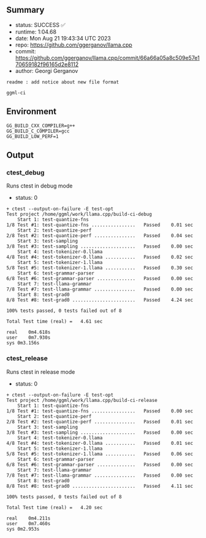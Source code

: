 ## Summary

- status:  SUCCESS ✅
- runtime: 1:04.68
- date:    Mon Aug 21 19:43:34 UTC 2023
- repo:    https://github.com/ggerganov/llama.cpp
- commit:  https://github.com/ggerganov/llama.cpp/commit/66a66a05a8c509e57e170659182f96165d2e8112
- author:  Georgi Gerganov
```
readme : add notice about new file format

ggml-ci
```

## Environment

```
GG_BUILD_CXX_COMPILER=g++
GG_BUILD_C_COMPILER=gcc
GG_BUILD_LOW_PERF=1
```

## Output

### ctest_debug

Runs ctest in debug mode
- status: 0
```
+ ctest --output-on-failure -E test-opt
Test project /home/ggml/work/llama.cpp/build-ci-debug
    Start 1: test-quantize-fns
1/8 Test #1: test-quantize-fns ................   Passed    0.01 sec
    Start 2: test-quantize-perf
2/8 Test #2: test-quantize-perf ...............   Passed    0.04 sec
    Start 3: test-sampling
3/8 Test #3: test-sampling ....................   Passed    0.00 sec
    Start 4: test-tokenizer-0.llama
4/8 Test #4: test-tokenizer-0.llama ...........   Passed    0.02 sec
    Start 5: test-tokenizer-1.llama
5/8 Test #5: test-tokenizer-1.llama ...........   Passed    0.30 sec
    Start 6: test-grammar-parser
6/8 Test #6: test-grammar-parser ..............   Passed    0.00 sec
    Start 7: test-llama-grammar
7/8 Test #7: test-llama-grammar ...............   Passed    0.00 sec
    Start 8: test-grad0
8/8 Test #8: test-grad0 .......................   Passed    4.24 sec

100% tests passed, 0 tests failed out of 8

Total Test time (real) =   4.61 sec

real	0m4.618s
user	0m7.930s
sys	0m3.156s
```

### ctest_release

Runs ctest in release mode
- status: 0
```
+ ctest --output-on-failure -E test-opt
Test project /home/ggml/work/llama.cpp/build-ci-release
    Start 1: test-quantize-fns
1/8 Test #1: test-quantize-fns ................   Passed    0.00 sec
    Start 2: test-quantize-perf
2/8 Test #2: test-quantize-perf ...............   Passed    0.01 sec
    Start 3: test-sampling
3/8 Test #3: test-sampling ....................   Passed    0.00 sec
    Start 4: test-tokenizer-0.llama
4/8 Test #4: test-tokenizer-0.llama ...........   Passed    0.01 sec
    Start 5: test-tokenizer-1.llama
5/8 Test #5: test-tokenizer-1.llama ...........   Passed    0.06 sec
    Start 6: test-grammar-parser
6/8 Test #6: test-grammar-parser ..............   Passed    0.00 sec
    Start 7: test-llama-grammar
7/8 Test #7: test-llama-grammar ...............   Passed    0.00 sec
    Start 8: test-grad0
8/8 Test #8: test-grad0 .......................   Passed    4.11 sec

100% tests passed, 0 tests failed out of 8

Total Test time (real) =   4.20 sec

real	0m4.211s
user	0m7.460s
sys	0m2.953s
```
